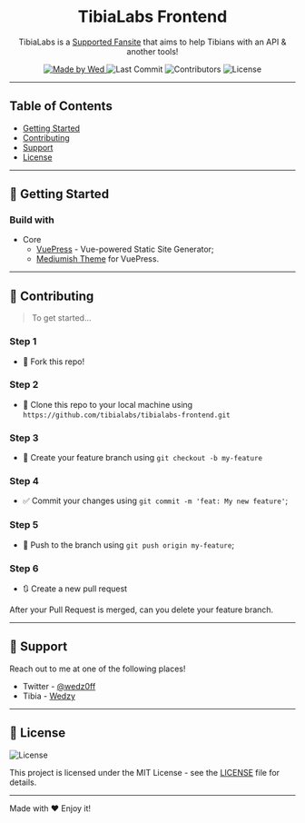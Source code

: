 <h1 align="center">
  TibiaLabs Frontend
</h1>

<p align="center">TibiaLabs is a <a href="https://www.tibia.com/community/?subtopic=fansites" target="_blank">Supported Fansite</a> that aims to help Tibians with an API & another tools!</p>

<p align="center">
  <a href="https://github.com/wedz0ff">
    <img alt="Made by Wed" src="https://img.shields.io/badge/made%20by-Wed-brightgreen">
  </a>

  <img alt="Last Commit" src="https://img.shields.io/github/last-commit/tibialabs/tibialabs-frontend">

  <img alt="Contributors" src="https://img.shields.io/github/contributors/tibialabs/tibialabs-frontend">

  <img alt="License" src="https://img.shields.io/badge/license-MIT-%2304D361">
</p>

---

## Table of Contents

<ul>
  <li><a href="#-getting-started">Getting Started</a></li>
  <li><a href="#-contributing">Contributing</a></li>
  <li><a href="#-support">Support</a></li>
  <li><a href="#-license">License</a></li>
</ul>

---

## 🚀 Getting Started

### Build with

- Core
  - [VuePress](https://vuepress.vuejs.org/) - Vue-powered Static Site Generator;
  - [Mediumish Theme](https://github.com/wowthemesnet/mediumish-vuepress-blog-theme/) for VuePress.

---

## 🤔 Contributing

> To get started...

### Step 1

- 🍴 Fork this repo!

### Step 2

- 👯 Clone this repo to your local machine using `https://github.com/tibialabs/tibialabs-frontend.git`

### Step 3

- 🎋 Create your feature branch using `git checkout -b my-feature`

### Step 4

- ✅ Commit your changes using `git commit -m 'feat: My new feature'`;

### Step 5

- 📌 Push to the branch using `git push origin my-feature`;

### Step 6

- 🔃 Create a new pull request

After your Pull Request is merged, can you delete your feature branch.

---

## 📌 Support

Reach out to me at one of the following places!

- Twitter - [@wedz0ff](https://twitter.com/wedz0ff)
- Tibia - [Wedzy](https://www.tibia.com/community/?subtopic=characters&name=Wedzy)

---

## 📝 License

<img alt="License" src="https://img.shields.io/badge/license-MIT-%2304D361">

This project is licensed under the MIT License - see the [LICENSE](LICENSE) file for details.

---

Made with ♥ Enjoy it!

